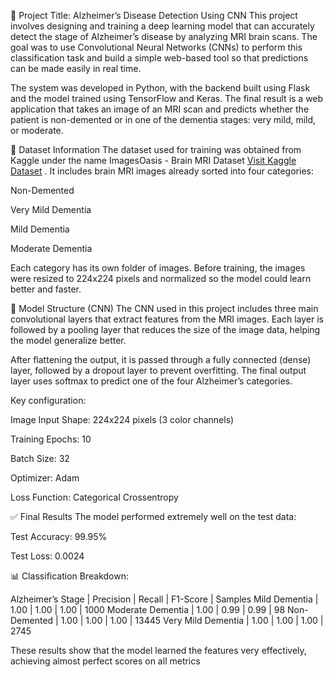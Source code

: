 🧠 Project Title: Alzheimer’s Disease Detection Using CNN
This project involves designing and training a deep learning model that can accurately detect the stage of Alzheimer’s disease by analyzing MRI brain scans. The goal was to use Convolutional Neural Networks (CNNs) to perform this classification task and build a simple web-based tool so that predictions can be made easily in real time.

The system was developed in Python, with the backend built using Flask and the model trained using TensorFlow and Keras. The final result is a web application that takes an image of an MRI scan and predicts whether the patient is non-demented or in one of the dementia stages: very mild, mild, or moderate.

📁 Dataset Information
The dataset used for training was obtained from Kaggle under the name ImagesOasis - Brain MRI Dataset [Visit Kaggle Dataset](https://www.kaggle.com/datasets/ninadaithal/imagesoasis)
. It includes brain MRI images already sorted into four categories:

Non-Demented

Very Mild Dementia

Mild Dementia

Moderate Dementia

Each category has its own folder of images. Before training, the images were resized to 224x224 pixels and normalized so the model could learn better and faster.

🧠 Model Structure (CNN)
The CNN used in this project includes three main convolutional layers that extract features from the MRI images. Each layer is followed by a pooling layer that reduces the size of the image data, helping the model generalize better.

After flattening the output, it is passed through a fully connected (dense) layer, followed by a dropout layer to prevent overfitting. The final output layer uses softmax to predict one of the four Alzheimer’s categories.

Key configuration:

Image Input Shape: 224x224 pixels (3 color channels)

Training Epochs: 10

Batch Size: 32

Optimizer: Adam

Loss Function: Categorical Crossentropy

✅ Final Results
The model performed extremely well on the test data:

Test Accuracy: 99.95%

Test Loss: 0.0024

📊 Classification Breakdown:

Alzheimer’s Stage | Precision | Recall | F1-Score | Samples
Mild Dementia | 1.00 | 1.00 | 1.00 | 1000
Moderate Dementia | 1.00 | 0.99 | 0.99 | 98
Non-Demented | 1.00 | 1.00 | 1.00 | 13445
Very Mild Dementia | 1.00 | 1.00 | 1.00 | 2745

These results show that the model learned the features very effectively, achieving almost perfect scores on all metrics



